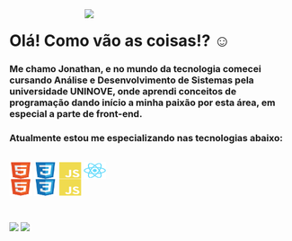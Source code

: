 
<img align="right" src="https://raw.githubusercontent.com/MicaelliMedeiros/micaellimedeiros/master/image/computer-illustration.png" width="370"/>

# Olá! Como vão as coisas!? ☺

### Me chamo Jonathan, e no mundo da tecnologia comecei cursando Análise e Desenvolvimento de Sistemas pela universidade UNINOVE, onde aprendi conceitos de programação dando início a minha paixão por esta área, em especial a parte de front-end.

### Atualmente estou me especializando nas tecnologias abaixo:

<div style="display: inline_block"><br>
  <img align="center" alt="Jonathan-HTML" height="30" width="40" src="https://raw.githubusercontent.com/devicons/devicon/master/icons/html5/html5-original.svg">
  <img align="center" alt="Jonathan-CSS" height="30" width="40" src="https://raw.githubusercontent.com/devicons/devicon/master/icons/css3/css3-original.svg">
  <img align="center" alt="Jonathan-Js" height="30" width="40" src="https://raw.githubusercontent.com/devicons/devicon/master/icons/javascript/javascript-plain.svg">
  <img align="center" alt="Jonathan-React" height="30" width="40" src="https://raw.githubusercontent.com/devicons/devicon/master/icons/react/react-original.svg">
</div>

<div>
  <img align="center" alt="Rafa-HTML" height="30" width="40" src="https://raw.githubusercontent.com/devicons/devicon/master/icons/html5/html5-original.svg">
  <img align="center" alt="Rafa-CSS" height="30" width="40" src="https://raw.githubusercontent.com/devicons/devicon/master/icons/css3/css3-original.svg">
  <img align="center" alt="Rafa-Js" height="30" width="40" src="https://raw.githubusercontent.com/devicons/devicon/master/icons/javascript/javascript-plain.svg">

</div>

</br>

 ##
 
<div>  
<a href="https://www.linkedin.com/in/jonathan-souza-1702/" target="_blank"><img src="https://img.shields.io/badge/-Jonathan Souza-%230077B5?style=for-the-badge&logo=linkedin&logoColor=white" target="_blank"></a>
<a href = "mailto: jonathan.souz.oliveira@outlook.com"><img src="https://img.shields.io/badge/-Email-%23EA4335?style=for-the-badge&logo=gmail&logoColor=white" target="_blank">  
</div>
